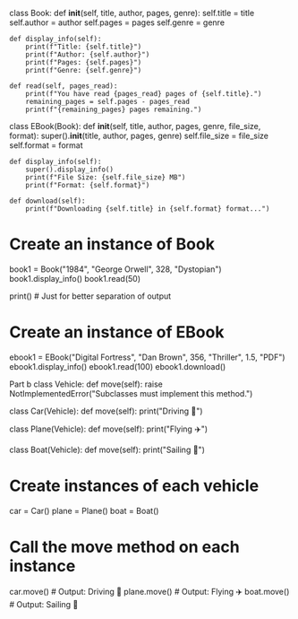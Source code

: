 class Book:
    def __init__(self, title, author, pages, genre):
        self.title = title
        self.author = author
        self.pages = pages
        self.genre = genre

    def display_info(self):
        print(f"Title: {self.title}")
        print(f"Author: {self.author}")
        print(f"Pages: {self.pages}")
        print(f"Genre: {self.genre}")

    def read(self, pages_read):
        print(f"You have read {pages_read} pages of {self.title}.")
        remaining_pages = self.pages - pages_read
        print(f"{remaining_pages} pages remaining.")

class EBook(Book):
    def __init__(self, title, author, pages, genre, file_size, format):
        super().__init__(title, author, pages, genre)
        self.file_size = file_size
        self.format = format

    def display_info(self):
        super().display_info()
        print(f"File Size: {self.file_size} MB")
        print(f"Format: {self.format}")

    def download(self):
        print(f"Downloading {self.title} in {self.format} format...")

# Create an instance of Book
book1 = Book("1984", "George Orwell", 328, "Dystopian")
book1.display_info()
book1.read(50)

print()  # Just for better separation of output

# Create an instance of EBook
ebook1 = EBook("Digital Fortress", "Dan Brown", 356, "Thriller", 1.5, "PDF")
ebook1.display_info()
ebook1.read(100)
ebook1.download() 

Part b
class Vehicle:
    def move(self):
        raise NotImplementedError("Subclasses must implement this method.")

class Car(Vehicle):
    def move(self):
        print("Driving 🚗")

class Plane(Vehicle):
    def move(self):
        print("Flying ✈️")

class Boat(Vehicle):
    def move(self):
        print("Sailing 🚤")

# Create instances of each vehicle
car = Car()
plane = Plane()
boat = Boat()

# Call the move method on each instance
car.move()    # Output: Driving 🚗
plane.move()  # Output: Flying ✈️
boat.move()   # Output: Sailing 🚤

 
